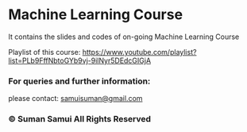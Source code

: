 
# Machine Learning Course

It contains the slides and codes of on-going Machine Learning Course

Playlist of this course: https://www.youtube.com/playlist?list=PLb9FffNbtoGYb9vj-9ilNyr5DEdcGIGjA



        
### For queries and further information:

please contact: samuisuman@gmail.com
 
### © Suman Samui All Rights Reserved 

